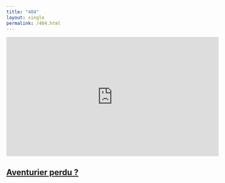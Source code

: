```yaml
---
title: "404"
layout: single
permalink: /404.html
---
```


<iframe width="560" height="315" src="https://www.youtube.com/embed/BiqKw79GvZA" title="YouTube video player" frameborder="0" allow="accelerometer; autoplay; clipboard-write; encrypted-media; gyroscope; picture-in-picture; web-share" allowfullscreen></iframe>

## [Aventurier perdu ?](/)
